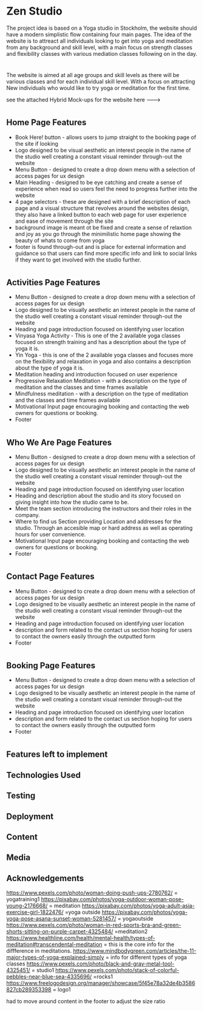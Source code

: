 # Zen Studio
The project idea is based on a Yoga studio in Stockholm, the website should have a modern simplistic flow containing 
four main pages. The idea of the website is to attreact all individuals looking to get into yoga and meditation
from any background and skill level, with a main focus on strength classes and flexibility classes with various mediation classes following on in the day.

# 

The website is aimed at all age groups and skill levels as there will be various classes and for each individual skill level.
With a focus on attracting New individuals who would like to try yoga or meditation for the first time.

see the attached Hybrid Mock-ups for the website here ---> 

# 

## Home Page Features

* Book Here! button - allows users to jump straight to the booking page of the site if looking
* Logo designed to be visual aesthetic an interest people in the name of the studio well creating a constant visual reminder through-out the website
* Menu Button - designed to create a drop down menu with a selection of access pages for ux design
* Main Heading - designed to be eye catching and create a sense of experience when read so users feel the need to progress further into the website
* 4 page selectors - these are designed with a brief description of each page and a visual structure that revolves around the websites design, they also have a linked button to each web page for user experience and ease of movement through the site
* background image is meant ot be fixed and create a sense of relaxtion and joy as you go through the minimilistic home page showing the beauty of whats to come from yoga
* footer is found through-out and is place for external information and guidance so that users can find more specific info and link to social links if they want to get involved with the studio further.
  
# 

## Activities Page Features

* Menu Button - designed to create a drop down menu with a selection of access pages for ux design
* Logo designed to be visually aesthetic an interest people in the name of the studio well creating a constant visual reminder through-out the website
* Heading and page introduction focused on identifying user location
* Vinyasa Yoga Activity - This is one of the 2 available yoga classes focused on strength training and has a description about the type of yoga it is.
* Yin Yoga - this is one of the 2 available yoga classes and focuses more on the flexibility and relaxation in yoga and also contains a description about the type of yoga it is.
* Meditation heading and introduction focused on user experience
* Progressive Relaxation Meditation - with a description on the type of meditation and the classes and time frames available
* Mindfulness meditation - with a description on the type of meditation and the classes and time frames available
* Motivational Input page encouraging booking and contacting the web owners for questions or booking.
* Footer


# 

## Who We Are Page Features

*  Menu Button - designed to create a drop down menu with a selection of access pages for ux design
*  Logo designed to be visually aesthetic an interest people in the name of the studio well creating a constant visual reminder through-out the website
*  Heading and page introduction focused on identifying user location
*  Heading and description about the studio and its story focused on giving insight into how the studio came to be.
*  Meet the team section introducing the instructors and their roles in the company.
*  Where to find us Section providing Location and addresses for the studio. Through an accesible map or hard address
   as well as operating hours for user convenience.
* Motivational Input page encouraging booking and contacting the web owners for questions or booking.
* Footer

# 

## Contact Page Features 

*  Menu Button - designed to create a drop down menu with a selection of access pages for ux design
*  Logo designed to be visually aesthetic an interest people in the name of the studio well creating a constant visual reminder through-out the website
*  Heading and page introduction focused on identifying user location
*  description and form related to the contact us section hoping for users to contact the owners easily through the outputted form
*  Footer


# 

## Booking Page Features

*  Menu Button - designed to create a drop down menu with a selection of access pages for ux design
*  Logo designed to be visually aesthetic an interest people in the name of the studio well creating a constant visual reminder through-out the website
*  Heading and page introduction focused on identifying user location
*  description and form related to the contact us section hoping for users to contact the owners easily through the outputted form
*  Footer
 
# 

## Features left to implement

## Technologies Used

## Testing

## Deployment

## Content

## Media 

## Acknowledgements
https://www.pexels.com/photo/woman-doing-push-ups-2780762/ = yogatraining1
https://pixabay.com/photos/yoga-outdoor-woman-pose-young-2176668/ = meditation
https://pixabay.com/photos/yoga-adult-asia-exercise-girl-1822476/ =yoga outside
https://pixabay.com/photos/yoga-yoga-pose-asana-sunset-woman-5281457/ = yogaoutside
https://www.pexels.com/photo/woman-in-red-sports-bra-and-green-shorts-sitting-on-purple-carpet-4325484/ =meditation2
https://www.healthline.com/health/mental-health/types-of-meditation#transcendental-meditation = this is the core info for the diffference in meditations.
https://www.mindbodygreen.com/articles/the-11-major-types-of-yoga-explained-simply = info for different types of yoga classes
https://www.pexels.com/photo/black-and-gray-metal-tool-4325451/ = studio1
https://www.pexels.com/photo/stack-of-colorful-pebbles-near-blue-sea-4335696/ =rocks1
https://www.freelogodesign.org/manager/showcase/5f45e78a32de4b3586827cb289353398 = logo1

had to move around content in the footer to adjust the size ratio
